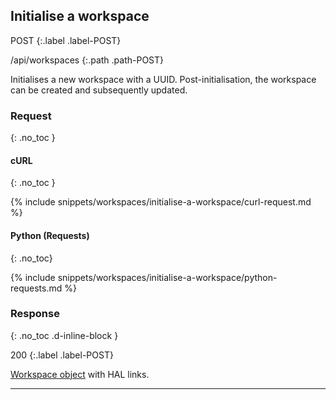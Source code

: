 ## Initialise a workspace

POST
{:.label .label-POST}

/api/workspaces
{:.path .path-POST}

Initialises a new workspace with a UUID. Post-initialisation, the workspace can be created and subsequently updated.

### Request
{: .no_toc }

#### cURL
{: .no_toc }

{% include snippets/workspaces/initialise-a-workspace/curl-request.md %}

#### Python (Requests)
{: .no_toc}

{% include snippets/workspaces/initialise-a-workspace/python-requests.md %}

### Response
{: .no_toc .d-inline-block }

200
{:.label .label-POST}

[Workspace object]({{site.baseurl}}/data-structures#workspace) with HAL links.

---
